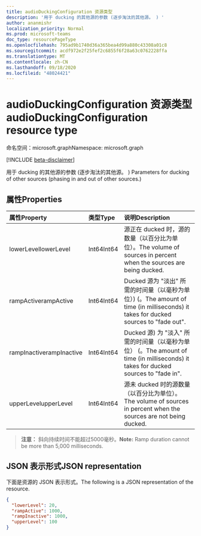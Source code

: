 ```yaml
---
title: audioDuckingConfiguration 资源类型
description: '用于 ducking 的其他源的参数 (逐步淘汰的其他源。 ) '
author: ananmishr
localization_priority: Normal
ms.prod: microsoft-teams
doc_type: resourcePageType
ms.openlocfilehash: 795ad9b1740d36a365bea4d99a880c43308a01c8
ms.sourcegitcommit: acdf972e2f25fef2c6855f6f28a63c0762228ffa
ms.translationtype: MT
ms.contentlocale: zh-CN
ms.lasthandoff: 09/18/2020
ms.locfileid: "48024421"
---
```

# <a name="audioduckingconfiguration-resource-type"></a><span data-ttu-id="2a175-103">audioDuckingConfiguration 资源类型</span><span class="sxs-lookup"><span data-stu-id="2a175-103">audioDuckingConfiguration resource type</span></span>

<span data-ttu-id="2a175-104">命名空间：microsoft.graph</span><span class="sxs-lookup"><span data-stu-id="2a175-104">Namespace: microsoft.graph</span></span>

[!INCLUDE [beta-disclaimer](../../includes/beta-disclaimer.md)]

<span data-ttu-id="2a175-105">用于 ducking 的其他源的参数 (逐步淘汰的其他源。 ) </span><span class="sxs-lookup"><span data-stu-id="2a175-105">Parameters for ducking of other sources (phasing in and out of other sources.)</span></span>

## <a name="properties"></a><span data-ttu-id="2a175-106">属性</span><span class="sxs-lookup"><span data-stu-id="2a175-106">Properties</span></span>

| <span data-ttu-id="2a175-107">属性</span><span class="sxs-lookup"><span data-stu-id="2a175-107">Property</span></span>      | <span data-ttu-id="2a175-108">类型</span><span class="sxs-lookup"><span data-stu-id="2a175-108">Type</span></span>     | <span data-ttu-id="2a175-109">说明</span><span class="sxs-lookup"><span data-stu-id="2a175-109">Description</span></span>                                                                     |
| :------------ | :------- | :-------------------------------------------------------------------------------|
| <span data-ttu-id="2a175-110">lowerLevel</span><span class="sxs-lookup"><span data-stu-id="2a175-110">lowerLevel</span></span>    | <span data-ttu-id="2a175-111">Int64</span><span class="sxs-lookup"><span data-stu-id="2a175-111">Int64</span></span>    | <span data-ttu-id="2a175-112">源正在 ducked 时，源的数量（以百分比为单位）。</span><span class="sxs-lookup"><span data-stu-id="2a175-112">The volume of sources in percent when the sources are being ducked.</span></span>             |
| <span data-ttu-id="2a175-113">rampActive</span><span class="sxs-lookup"><span data-stu-id="2a175-113">rampActive</span></span>    | <span data-ttu-id="2a175-114">Int64</span><span class="sxs-lookup"><span data-stu-id="2a175-114">Int64</span></span>    | <span data-ttu-id="2a175-115">Ducked 源为 "淡出" 所需的时间量（以毫秒为单位）)  (。</span><span class="sxs-lookup"><span data-stu-id="2a175-115">The amount of time (in milliseconds) it takes for ducked sources to "fade out".</span></span> |
| <span data-ttu-id="2a175-116">rampInactive</span><span class="sxs-lookup"><span data-stu-id="2a175-116">rampInactive</span></span>  | <span data-ttu-id="2a175-117">Int64</span><span class="sxs-lookup"><span data-stu-id="2a175-117">Int64</span></span>    | <span data-ttu-id="2a175-118">Ducked 源) 为 "淡入" 所需的时间量（以毫秒为单位） (。</span><span class="sxs-lookup"><span data-stu-id="2a175-118">The amount of time (in milliseconds) it takes for ducked sources to "fade in".</span></span>  |
| <span data-ttu-id="2a175-119">upperLevel</span><span class="sxs-lookup"><span data-stu-id="2a175-119">upperLevel</span></span>    | <span data-ttu-id="2a175-120">Int64</span><span class="sxs-lookup"><span data-stu-id="2a175-120">Int64</span></span>    | <span data-ttu-id="2a175-121">源未 ducked 时的源数量（以百分比为单位）。</span><span class="sxs-lookup"><span data-stu-id="2a175-121">The volume of sources in percent when the sources are not being ducked.</span></span>         |

> <span data-ttu-id="2a175-122">**注意：** 斜向持续时间不能超过5000毫秒。</span><span class="sxs-lookup"><span data-stu-id="2a175-122">**Note:** Ramp duration cannot be more than 5,000 milliseconds.</span></span>

## <a name="json-representation"></a><span data-ttu-id="2a175-123">JSON 表示形式</span><span class="sxs-lookup"><span data-stu-id="2a175-123">JSON representation</span></span>

<span data-ttu-id="2a175-124">下面是资源的 JSON 表示形式。</span><span class="sxs-lookup"><span data-stu-id="2a175-124">The following is a JSON representation of the resource.</span></span>

<!-- {
  "blockType": "resource",
  "optionalProperties": [

  ],
  "@odata.type": "microsoft.graph.audioDuckingConfiguration"
}-->
```json
{
  "lowerLevel": 20,
  "rampActive": 1000,
  "rampInactive": 1000,
  "upperLevel": 100
}
```
<!-- uuid: 8fcb5dbc-d5aa-4681-8e31-b001d5168d79
2015-10-25 14:57:30 UTC -->
<!--
{
  "type": "#page.annotation",
  "description": "audioDuckingConfiguration resource",
  "keywords": "",
  "section": "documentation",
  "tocPath": "",
  "suppressions": []
}
-->


